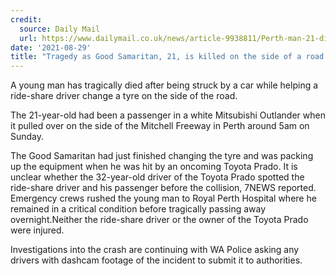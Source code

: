 ```yaml
---
credit:
  source: Daily Mail
  url: https://www.dailymail.co.uk/news/article-9938811/Perth-man-21-dies-hit-car-helping-ride-share-driver-change-tyre.html
date: '2021-08-29'
title: "Tragedy as Good Samaritan, 21, is killed on the side of a road while helping a ride-share driver change a tyre"
---
```

A young man has tragically died after being struck by a car while helping a ride-share driver change a tyre on the side of the road. 

The 21-year-old had been a passenger in a white Mitsubishi Outlander when it pulled over on the side of the Mitchell Freeway in Perth around 5am on Sunday.

The Good Samaritan had just finished changing the tyre and was packing up the equipment when he was hit by an oncoming Toyota Prado. It is unclear whether the 32-year-old driver of the Toyota Prado spotted the ride-share driver and his passenger before the collision, 7NEWS reported. Emergency crews rushed the young man to Royal Perth Hospital where he remained in a critical condition before tragically passing away overnight.Neither the ride-share driver or the owner of the Toyota Prado were injured.  

Investigations into the crash are continuing with WA Police asking any drivers with dashcam footage of the incident to submit it to authorities.  
